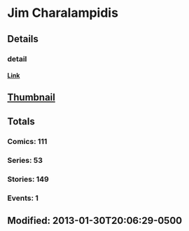 # Jim  Charalampidis 
## Details
### detail
#### [Link](http://marvel.com/comics/creators/9937/jim_charalampidis?utm_campaign=apiRef&utm_source=225578a89fc76f3d20fbffda5d17a88d)
## [Thumbnail](http://i.annihil.us/u/prod/marvel/i/mg/9/70/4bb442b3956ef.jpg)
## Totals
### Comics: 111
### Series: 53
### Stories: 149
### Events: 1
## Modified: 2013-01-30T20:06:29-0500